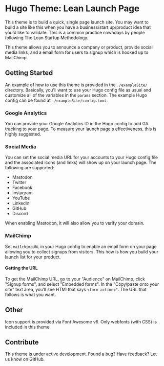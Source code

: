 # Hugo Theme: Lean Launch Page

This theme is to build a quick, single page launch site. You may want to build a site like this when you have a business/start up/product idea that you'd like to validate. This is a common practice nowadays by people following The Lean Startup Methodology.

This theme allows you to announce a company or product, provide social media links, and a email form for users to signup which is hooked up to MailChimp.

## Getting Started

An example of how to use this theme is provided in the `./exampleSite/` directory. Basically, you'll want to use your Hugo config file as usual and customize all of the variables in the `params` section. The example Hugo config can be found at `./exampleSite/config.toml`.

### Google Analytics

You can provide your Google Analytics ID in the Hugo config to add GA tracking to your page. To measure your launch page's effectiveness, this is highly suggested.

### Social Media

You can set the social media URL for your accounts to your Hugo config file and the associated icons (and links) will show up on your launch page.
The following are supported:
- Mastodon
- Twitter
- Facebook
- Instagram
- YouTube
- LinkedIn
- GitHub
- Discord

When enabling Mastodon, it will also allow you to verify your domain.

### MailChimp

Set `mailchimpURL` in your Hugo config to enable an email form on your page allowing you to collect signups from visitors. This how is how you build your launch list for your product.

#### Getting the URL

To get the MailChimp URL, go to your "Audience" on MailChimp, click "Signup forms", and select "Embedded forms". In the "Copy/paste onto your site" text area, you'll see HTMl that says `<form action="`. The URL that follows is what you want.

## Other

Icon support is provided via Font Awesome v6.
Only webfonts (with CSS) is included in this theme.

## Contribute

This theme is under active development. Found a bug? Have feedback? Let us know on GitHub.
